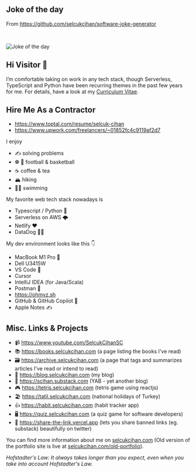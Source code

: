## Joke of the day

From https://github.com/selcukcihan/software-joke-generator

&nbsp;  

![Joke of the day](https://cihan-software-joke-generator-v2-bucket.s3.us-east-1.amazonaws.com/joke.svg)

## Hi Visitor 👋

I’m comfortable taking on work in any tech stack, though Serverless, TypeScript and Python have been recurring themes in the past few years for me. For details, have a look at my [Curriculum Vitae](https://selcukcihan.com/resume/selcukcihan.pdf).

## Hire Me As a Contractor

* https://www.toptal.com/resume/selcuk-cihan
* https://www.upwork.com/freelancers/~01852fc4c9119af2d7

I enjoy
* ✍️ solving problems
* ⚽ 🏀 football & basketball
* ☕ coffee & tea
* 🏔️ hiking
* 🏊‍♂️ swimming

My favorite web tech stack nowadays is
* Typescript / Python 🐍
* Serverless on AWS 🌩️
* Netlify ❤️
* DataDog 🐕‍🦺

My dev environment looks like this 👇
* MacBook M1 Pro 🤟
* Dell U3415W
* VS Code 🚀
* Cursor
* IntelliJ IDEA (for Java/Scala)
* Postman 🧪
* https://ohmyz.sh
* GitHub & GitHub Copilot 🙏
* Apple Notes ✍️

## Misc. Links & Projects

* 📹 https://www.youtube.com/SelcukCihanSC
* 📚 https://books.selcukcihan.com (a page listing the books I've read)
* 🗃️ https://archive.selcukcihan.com (a page that tags and summarizes articles I've read or intend to read)
* 📝 https://blog.selcukcihan.com (my blog)
* 📖 https://scihan.substack.com (YAB - yet another blog)
* 🎮 https://tetris.selcukcihan.com (tetris game using reactjs)
* 🏖️ https://tatil.selcukcihan.com (national holidays of Turkey)
* 👍 https://habit.selcukcihan.com (habit tracker app)
* 🖥️ https://quiz.selcukcihan.com (a quiz game for software developers)
* 🔗 https://share-the-link.vercel.app (lets you share banned links (eg. substack) beautifully on twitter)

You can find more information about me on [selcukcihan.com](https://selcukcihan.com) (Old version of the portfolio site is live at [selcukcihan.com/old-portfolio](https://selcukcihan.com/old-portfolio)).

*Hofstadter's Law: It always takes longer than you expect, even when you take into account Hofstadter's Law.*
